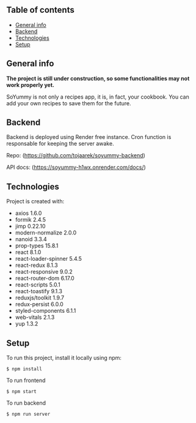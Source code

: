 ## Table of contents

- [General info](#general-info)
- [Backend](#backend)
- [Technologies](#technologies)
- [Setup](#setup)

## General info

**The project is still under construction, so some functionalities may not work properly yet.**

SoYummy is not only a recipes app, it is, in fact, your cookbook. You can add
your own recipes to save them for the future.

## Backend

Backend is deployed using Render free instance. Cron function is responsable for keeping the server awake.

Repo: (https://github.com/tojaarek/soyummy-backend)

API docs: (https://soyummy-h1wx.onrender.com/docs/)

## Technologies

Project is created with:

- axios 1.6.0
- formik 2.4.5
- jimp 0.22.10
- modern-normalize 2.0.0
- nanoid 3.3.4
- prop-types 15.8.1
- react 8.1.0
- react-loader-spinner 5.4.5
- react-redux 8.1.3
- react-responsive 9.0.2
- react-router-dom 6.17.0
- react-scripts 5.0.1
- react-toastify 9.1.3
- reduxjs/toolkit 1.9.7
- redux-persist 6.0.0
- styled-components 6.1.1
- web-vitals 2.1.3
- yup 1.3.2

## Setup

To run this project, install it locally using npm:

```
$ npm install
```

To run frontend

```
$ npm start
```

To run backend

```
$ npm run server
```
